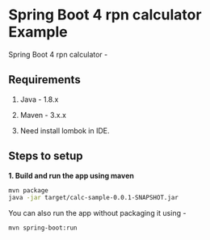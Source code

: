 # Spring Boot 4 rpn calculator Example

Spring Boot 4 rpn calculator -


## Requirements

1. Java - 1.8.x

2. Maven - 3.x.x

3. Need install lombok in IDE.
## Steps to setup


**1. Build and run the app using maven**

```bash
mvn package
java -jar target/calc-sample-0.0.1-SNAPSHOT.jar
```

You can also run the app without packaging it using -

```bash
mvn spring-boot:run
```